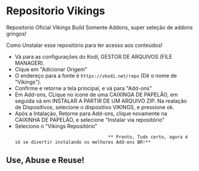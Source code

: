# Repositorio Vikings
 Repositorio Oficial VIkings Build Somente Addons, super seleção de addons gringos!
 
 
 Como Unstalar esse repositório para ter acesso aos conteúdos!


<p align="left">
  <ul>
    <li>Vá para as configurações do Kodi, GESTOR DE ARQUIVOS (FILE MANAGER).</li>
    <li>Clque em "Adicionar Origem"</li>
    <li>O endereço para a fonte é <code>https://vkodi.net/repo</code> (Dê o nome de "Vikings").</li>
    <li>Confirme e retorne a tela principal, e vá para "Add-ons"</li>
    <li>Em Add-ons, CLique  no icone de uma CAIXINGA DE PAPELÂO, em seguida vá em INSTALAR A PARTIR DE UM ARQUIVO ZIP. Na realação de Dispositivos, selecione o dispositivo VIKINGS, e pressione ok</a>.</li>
    <li>Após a Intalação, Retorne para Add-ons, clique novamente na CAIXINHA DE PAPELÃO, e selecione "Instalar via repositório"</li>
    <li>Seleciono o "Vikings Repositório"</li>
    
                                       ** Pronto, Tudo certo, agora é só se divertir instalando os melhores Add-ons BR!**
  </ul>
</p>

## Use, Abuse e Reuse!
